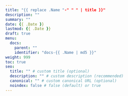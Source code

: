 ```yaml
---
title: "{{ replace .Name "-" " " | title }}"
description: ""
summary: ""
date: {{ .Date }}
lastmod: {{ .Date }}
draft: true
menu:
  docs:
    parent: ""
    identifier: "docs-{{ .Name | md5 }}"
weight: 999
toc: true
seo:
  title: "" # custom title (optional)
  description: "" # custom description (recommended)
  canonical: "" # custom canonical URL (optional)
  noindex: false # false (default) or true
---
```

